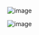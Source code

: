 
![image](https://github.com/user-attachments/assets/c70a628e-3803-4c3c-83c4-a10e5a7fe534)


![image](https://github.com/user-attachments/assets/46a1560a-4187-46b4-b96a-8ccf6ebab3b2)
